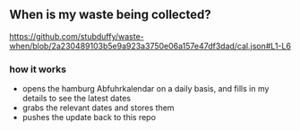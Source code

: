 ## When is my waste being collected?
  https://github.com/stubduffy/waste-when/blob/2a230489103b5e9a923a3750e06a157e47df3dad/cal.json#L1-L6
  
  ### how it works
  - opens the hamburg Abfuhrkalendar on a daily basis, and fills in my details to see the latest dates
  - grabs the relevant dates and stores them
  - pushes the update back to this repo
  
